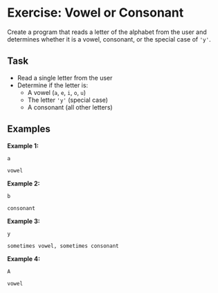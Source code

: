 # Exercise: Vowel or Consonant

Create a program that reads a letter of the alphabet from the user and determines whether it is a vowel, consonant, or the special case of `'y'`.

## Task
- Read a single letter from the user
- Determine if the letter is:
  - A vowel (`a`, `e`, `i`, `o`, `u`)
  - The letter `'y'` (special case)
  - A consonant (all other letters)

## Examples
**Example 1:**
```
a
```
```
vowel
```

**Example 2:**
```
b
```
```
consonant
```

**Example 3:**
```
y
```
```
sometimes vowel, sometimes consonant
```

**Example 4:**
```
A
```
```
vowel
```
